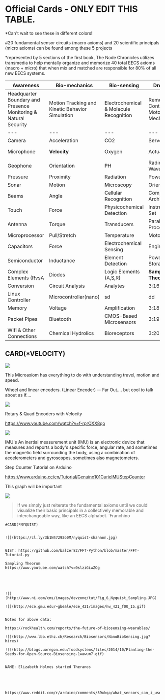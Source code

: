 # Official Cards - ONLY EDIT THIS TABLE.

*Can't wait to see these in different colors!

#20 fundamental sensor circuits (macro axioms) and 20 scientific principals (micro axioms) can be found among these 5 projects

*represented by 5 sections of the first book, The Node Chronicles utilizes transmedia to help mentally organize and memorize 40 total EECS axioms (macro + micro) that when mix and matched are responsible for 80% of all new EECS systems.

| Awareness | Bio-mechanics | Bio-sensing | Droning | Transmission |
| -- | -- | -- | -- | -- |
| Headquarter Boundary and Presence Monitoring & Natural Security | Motion Tracking and Kinetic Behavior Simulation | Electrochemical & Molecule Recognition | Remote Controlled Motoring & Mechanics | Long Distance Data Signal & Persistence |
| --- | --- | --- | --- | --- |
| Camera | Acceleration | CO2 | Servos | Antenna |
| Microphone | **Velocity** | Oxygen | Actuators | Radio Frequency |
| Geophone | Orientation | PH | Radio Waves | Solar Power |
| Pressure | Proximity | Radiation | Power | Infared |
| Sonar | Motion | Microscopy | Orientation | Spectrometer |
| Beams | Angle | Cellular Recognition | Computer Architecture | 4:9 |
| Touch | Force | Physicochemical Detection | Instruction Set | 4:10 |
| Antenna | Torque | Transducers | Parallel Processing | 4:11 |
| Microprocessor | Pull/Stretch | Temperature | Motors | 4:12 |
| Capacitors | Force | Electrochemical Sensing | Engines | 4:13 |
| Semiconductor | Inductance | Element Detection | Power Storage | 4:14 |
| Complex Elements (RvsA | Diodes | Logic Elements (A,S,R) | **Sampling Theorem** | 4:15 |
| Conversion | Circuit Analysis | Analytes | 3:16 | 4:16 |
| Linux Controller | Microcontroller(nano) | sd | dd | Fiber Optics |
| Memory | Voltage | Amplification | 3:18 | 4:18 |
| Packet Pipes | Bluetooth | CMOS-Based Microsensors  | 3:19 | 4:19 |
| Wifi & Other Connections | Chemical Hydrolics | Bioreceptors | 3:20 | 4:20 |



## CARD(*VELOCITY)

![](https://cl.ly/3l3o1A3h0200/velocity.jpg)


This Microaxiom has everything to do with understanding travel, motion and speed. 

Wheel and linear encoders. (Linear Encoder) -- Far Out.... but cool to talk about as if....

![](https://upload.wikimedia.org/wikipedia/commons/3/3f/Optical_Encoder_trio.png)

Rotary & Quad Encoders with Velocity

https://www.youtube.com/watch?v=f-rprOXX8qo

![](https://upload.wikimedia.org/wikipedia/commons/thumb/6/68/Quadrature_Diagram.svg/640px-Quadrature_Diagram.svg.png)


IMU's
An inertial measurement unit (IMU) is an electronic device that measures and reports a body's specific force, angular rate, and sometimes the magnetic field surrounding the body, using a combination of accelerometers and gyroscopes, sometimes also magnetometers.

Step Counter Tutorial on Arduino 

https://www.arduino.cc/en/Tutorial/Genuino101CurieIMUStepCounter



This graph will be important

![](https://upload.wikimedia.org/wikipedia/commons/f/f0/Fhsst_rectmot_unif_acc.png)



> If we simply just reiterate the fundamental axioms until we could visualize their basic principals in a collectively memorable and interchangeable way, like an EECS alphabet.  `Franchino 


``````
#CARD(*NYQUIST)


![](https://cl.ly/3b1N47292o0M/nyquist-shannon.jpg)


GIST: https://github.com/balzer82/FFT-Python/blob/master/FFT-Tutorial.py

Sampling Theorum
https://www.youtube.com/watch?v=0slziGiwZOg





![](http://www.ni.com/cms/images/devzone/tut/Fig_6_Nyquist_Sampling.JPG)

![](http://ece.gmu.edu/~gbeale/ece_421/images/hw_421_f00_15.gif)


Notes for above data:

https://rockhealth.com/reports/the-future-of-biosensing-wearables/

![](http://www.lbb.ethz.ch/Research/Biosensors/NanoBioSensing.jpg?hires)

![](http://blogs.uoregon.edu/foodsystems/files/2014/10/Planting-the-Seeds-for-Open-Source-Biosensing-1wawum7.gif)


NAME: Elizabeth Holmes started Theranos





https://www.reddit.com/r/arduino/comments/39xkqa/what_sensors_can_i_use_for_velocity_measurement/

